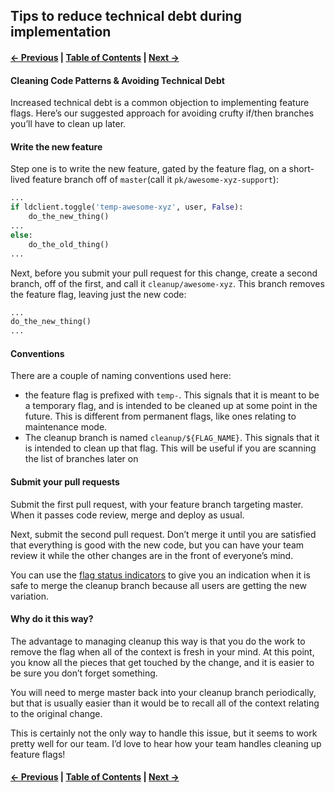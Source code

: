 ## Tips to reduce technical debt during implementation

#### [← Previous](./3%20-%20Getting%20Started.md) | [Table of Contents](./README.md) | [Next →](5%20-%20Best%20Practices.md)

#### Cleaning Code Patterns & Avoiding Technical Debt
Increased technical debt is a common objection to implementing feature flags. Here’s our suggested approach for avoiding crufty if/then branches you’ll have to clean up later.

#### Write the new feature
Step one is to write the new feature, gated by the feature flag, on a short-lived feature branch off of `master`(call it `pk/awesome-xyz-support`):

```python
...
if ldclient.toggle('temp-awesome-xyz', user, False):
    do_the_new_thing()
...
else:
    do_the_old_thing()
...
```

Next, before you submit your pull request for this change, create a second branch, off of the first, and call it `cleanup/awesome-xyz`. This branch removes the feature flag, leaving just the new code:

```python
...
do_the_new_thing()
...
```

#### Conventions
There are a couple of naming conventions used here:
* the feature flag is prefixed with `temp-`. This signals that it is meant to be a temporary flag, and is intended to be cleaned up at some point in the future. This is different from permanent flags, like ones relating to maintenance mode.
* The cleanup branch is named `cleanup/${FLAG_NAME}`. This signals that it is intended to clean up that flag. This will be useful if you are scanning the list of branches later on

#### Submit your pull requests
Submit the first pull request, with your feature branch targeting master. When it passes code review, merge and deploy as usual.

Next, submit the second pull request. Don’t merge it until you are satisfied that everything is good with the new code, but you can have your team review it while the other changes are in the front of everyone’s mind.

You can use the [flag status indicators](http://blog.launchdarkly.com/launched-flag-status-indicators/) to give you an indication when it is safe to merge the cleanup branch because all users are getting the new variation.

#### Why do it this way?
The advantage to managing cleanup this way is that you do the work to remove the flag when all of the context is fresh in your mind. At this point, you know all the pieces that get touched by the change, and it is easier to be sure you don’t forget something.

You will need to merge master back into your cleanup branch periodically, but that is usually easier than it would be to recall all of the context relating to the original change.

This is certainly not the only way to handle this issue, but it seems to work pretty well for our team. I’d love to hear how your team handles cleaning up feature flags!

#### [← Previous](./3%20-%20Getting%20Started.md) | [Table of Contents](./README.md) | [Next →](5%20-%20Best%20Practices.md)
